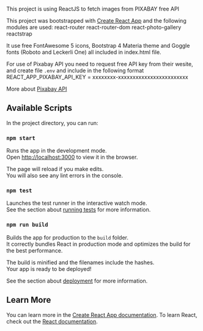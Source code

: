This project is using ReactJS to fetch images from PIXABAY free API

This project was bootstrapped with [Create React App](https://github.com/facebook/create-react-app) and the following modules are used:
react-router
react-router-dom
react-photo-gallery
reactstrap


It use free FontAwesome 5 icons, Bootstrap 4 Materia theme and Goggle fonts (Roboto and Leckerli One) all included in index.html file.

For use of Pixabay API you need to request free API key from their wesite, and create file `.env` and include in the following format
REACT_APP_PIXABAY_API_KEY   =   xxxxxxxx-xxxxxxxxxxxxxxxxxxxxxxxx


More about [Pixabay API](https://pixabay.com/api/docs/)





## Available Scripts

In the project directory, you can run:

### `npm start`

Runs the app in the development mode.<br>
Open [http://localhost:3000](http://localhost:3000) to view it in the browser.

The page will reload if you make edits.<br>
You will also see any lint errors in the console.

### `npm test`

Launches the test runner in the interactive watch mode.<br>
See the section about [running tests](https://facebook.github.io/create-react-app/docs/running-tests) for more information.

### `npm run build`

Builds the app for production to the `build` folder.<br>
It correctly bundles React in production mode and optimizes the build for the best performance.

The build is minified and the filenames include the hashes.<br>
Your app is ready to be deployed!

See the section about [deployment](https://facebook.github.io/create-react-app/docs/deployment) for more information.




## Learn More

You can learn more in the [Create React App documentation](https://facebook.github.io/create-react-app/docs/getting-started).
To learn React, check out the [React documentation](https://reactjs.org/).

